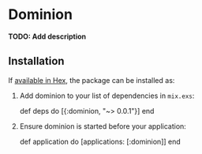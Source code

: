 # Dominion

**TODO: Add description**

## Installation

If [available in Hex](https://hex.pm/docs/publish), the package can be installed as:

  1. Add dominion to your list of dependencies in `mix.exs`:

        def deps do
          [{:dominion, "~> 0.0.1"}]
        end

  2. Ensure dominion is started before your application:

        def application do
          [applications: [:dominion]]
        end

